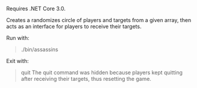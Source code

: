 Requires .NET Core 3.0.

Creates a randomizes circle of players and targets from a given array, then acts as an interface for players to receive their targets.

Run with:
> ./bin/assassins

Exit with:
> quit
The quit command was hidden because players kept quitting after receiving their targets, thus resetting the game.
